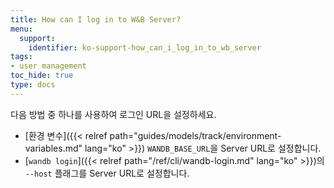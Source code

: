 ```yaml
---
title: How can I log in to W&B Server?
menu:
  support:
    identifier: ko-support-how_can_i_log_in_to_wb_server
tags:
- user management
toc_hide: true
type: docs
---
```


다음 방법 중 하나를 사용하여 로그인 URL을 설정하세요.

- [환경 변수]({{< relref path="guides/models/track/environment-variables.md" lang="ko" >}}) `WANDB_BASE_URL`을 Server URL로 설정합니다.
- [`wandb login`]({{< relref path="/ref/cli/wandb-login.md" lang="ko" >}})의 `--host` 플래그를 Server URL로 설정합니다.
